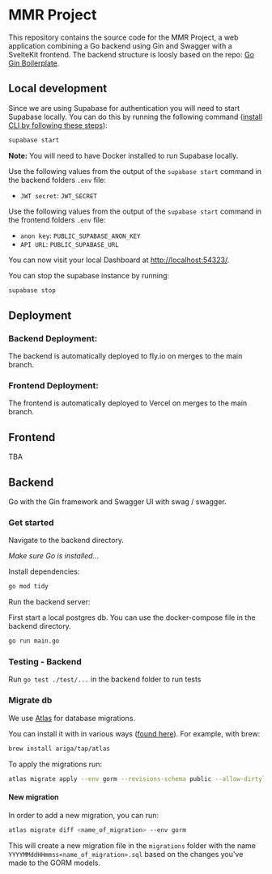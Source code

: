 # MMR Project

This repository contains the source code for the MMR Project, a web application combining a Go backend using Gin and Swagger with a SvelteKit frontend. The backend structure is loosly based on the repo: [Go Gin Boilerplate](https://github.com/vsouza/go-gin-boilerplate).

## Local development

Since we are using Supabase for authentication you will need to start Supabase locally. You can do this by running the following command ([install CLI by following these steps](https://supabase.com/docs/guides/cli/getting-started)):

```bash
supabase start
```

**Note:** You will need to have Docker installed to run Supabase locally.

Use the following values from the output of the `supabase start` command in the backend folders `.env` file:

- `JWT secret`: `JWT_SECRET`

Use the following values from the output of the `supabase start` command in the frontend folders `.env` file:

- `anon key`: `PUBLIC_SUPABASE_ANON_KEY`
- `API URL`: `PUBLIC_SUPABASE_URL`

You can now visit your local Dashboard at [http://localhost:54323/](http://localhost:54323/).

You can stop the supabase instance by running:

```bash
supabase stop
```

## Deployment

### Backend Deployment:

The backend is automatically deployed to fly.io on merges to the main branch.

### Frontend Deployment:

The frontend is automatically deployed to Vercel on merges to the main branch.

## Frontend

TBA

## Backend

Go with the Gin framework and Swagger UI with swag / swagger.

### Get started

Navigate to the backend directory.

_Make sure Go is installed..._

Install dependencies:

```bash
go mod tidy
```

Run the backend server:

First start a local postgres db. You can use the docker-compose file in the backend directory.

```bash
go run main.go
```

### Testing - Backend

Run `go test ./test/...` in the backend folder to run tests

### Migrate db

We use [Atlas](https://atlasgo.io/) for database migrations.

You can install it with in various ways ([found here](https://atlasgo.io/getting-started#installation)). For example, with brew:

```bash
brew install ariga/tap/atlas
```

To apply the migrations run:

```bash
atlas migrate apply --env gorm --revisions-schema public --allow-dirty`
```

#### New migration

In order to add a new migration, you can run:

```bash
atlas migrate diff <name_of_migration> --env gorm
```

This will create a new migration file in the `migrations` folder with the name `YYYYMMddHHmmss<name_of_migration>.sql` based on the changes you've made to the GORM models.

